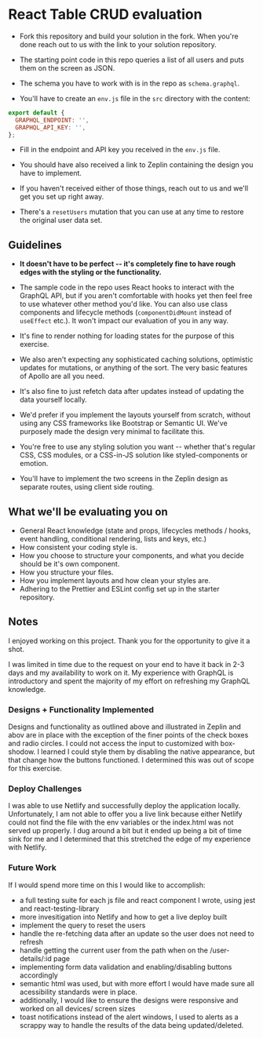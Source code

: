 # React Table CRUD evaluation

- Fork this repository and build your solution in the fork. When you're done reach out to us with the link to your solution repository.

- The starting point code in this repo queries a list of all users and puts them on the screen as JSON.

- The schema you have to work with is in the repo as `schema.graphql`.

- You'll have to create an `env.js` file in the `src` directory with the content:

```js
export default {
  GRAPHQL_ENDPOINT: '',
  GRAPHQL_API_KEY: '',
};
```

- Fill in the endpoint and API key you received in the `env.js` file.

- You should have also received a link to Zeplin containing the design you have to implement.

- If you haven't received either of those things, reach out to us and we'll get you set up right away.

- There's a `resetUsers` mutation that you can use at any time to restore the original user data set.

## Guidelines

- **It doesn't have to be perfect -- it's completely fine to have rough edges with the styling or the functionality.**

- The sample code in the repo uses React hooks to interact with the GraphQL API, but if you aren't comfortable with hooks yet then feel free to use whatever other method you'd like. You can also use class components and lifecycle methods (`componentDidMount` instead of `useEffect` etc.). It won't impact our evaluation of you in any way.

- It's fine to render nothing for loading states for the purpose of this exercise.

- We also aren't expecting any sophisticated caching solutions, optimistic updates for mutations, or anything of the sort. The very basic features of Apollo are all you need.

- It's also fine to just refetch data after updates instead of updating the data yourself locally.

- We'd prefer if you implement the layouts yourself from scratch, without using any CSS frameworks like Bootstrap or Semantic UI. We've purposely made the design very minimal to facilitate this.

- You're free to use any styling solution you want -- whether that's regular CSS, CSS modules, or a CSS-in-JS solution like styled-components or emotion.

- You'll have to implement the two screens in the Zeplin design as separate routes, using client side routing.

## What we'll be evaluating you on

- General React knowledge (state and props, lifecycles methods / hooks, event handling, conditional rendering, lists and keys, etc.)
- How consistent your coding style is.
- How you choose to structure your components, and what you decide should be it's own component.
- How you structure your files.
- How you implement layouts and how clean your styles are.
- Adhering to the Prettier and ESLint config set up in the starter repository.

## Notes

I enjoyed working on this project. Thank you for the opportunity to give it a shot.

I was limited in time due to the request on your end to have it back in 2-3 days and my availability to work on it.  My experience with GraphQL is introductory and spent the majority of my effort on refreshing my GraphQL knowledge.  

### Designs + Functionality Implemented

Designs and functionality as outlined above and illustrated in Zeplin and abov are in place with the exception of the finer points of the check boxes and radio circles. I could not access the input to customized with box-shodow. I learned I could style them by disabling the native appearance, but that change how the buttons functioned. I determined this was out of scope for this exercise.

### Deploy Challenges

I was able to use Netlify and successfully deploy the application locally. Unfortunately, I am not able to offer you a live link because either Netlify could not find the file with the env variables or the index.html was not served up properly. I dug around a bit but it ended up being a bit of time sink for me and I determined that this stretched the edge of my experience with Netlify.

### Future Work

If I would spend more time on this I would like to accomplish:

- a full testing suite for each js file and react component I wrote, using jest and react-testing-library
- more invesitigation into Netlify and how to get a live deploy built
- implement the query to reset the users
- handle the re-fetching data after an update so the user does not need to refresh
- handle getting the current user from the path when on the /user-details/:id page
- implementing form data validation and enabling/disabling buttons accordingly
- semantic html was used, but with more effort I would have made sure all acessibility standards were in place. 
- additionally, I would like to ensure the designs were responsive and worked on all devices/ screen sizes
- toast notifications instead of the alert windows, I used to alerts as a scrappy way to handle the results of the data being updated/deleted.
